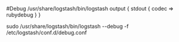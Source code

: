
#Debug
/usr/share/logstash/bin/logstash
output { stdout { codec => rubydebug } }

sudo /usr/share/logstash/bin/logstash --debug -f /etc/logstash/conf.d/debug.conf
